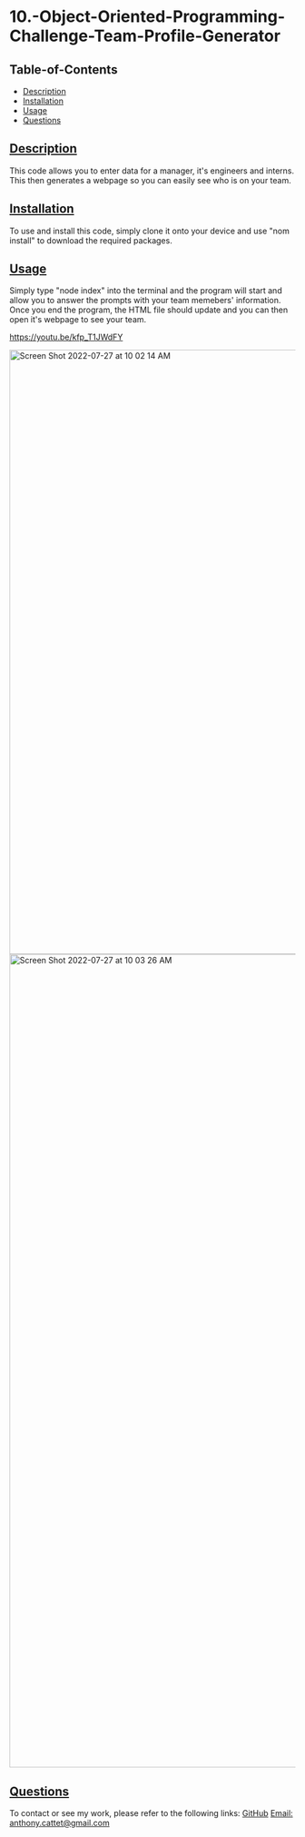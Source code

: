 # 10.-Object-Oriented-Programming-Challenge-Team-Profile-Generator

## Table-of-Contents
  * [Description](#description)
  * [Installation](#installation)
  * [Usage](#usage)
  * [Questions](#questions)
  
  ## [Description](#table-of-contents)
 This code allows you to enter data for a manager, it's engineers and interns. This then generates a webpage so you can easily see who is on your team. 

 ## [Installation](#installation)
 To use and install this code, simply clone it onto your device and use "nom install" to download the required packages. 
  
 ## [Usage](#table-of-contents)
  
  Simply type "node index" into the terminal and the program will start and allow you to answer the prompts with your team memebers' information. Once you end the program, the HTML file should update and you can then open it's webpage to see your team. 
  
  
  
  
  https://youtu.be/kfp_T1JWdFY
  
  <img width="1065" alt="Screen Shot 2022-07-27 at 10 02 14 AM" src="https://user-images.githubusercontent.com/98857382/181266744-e6e05bcc-1a97-45ef-9127-18e0e29d2802.png">
  <img width="1433" alt="Screen Shot 2022-07-27 at 10 03 26 AM" src="https://user-images.githubusercontent.com/98857382/181267038-64903409-f8f0-41f3-8c4b-5f5594c4ef4d.png">


 


  
  


  ## [Questions](#table-of-contents)
  To contact or see my work, please refer to the following links:
  [GitHub](https://github.com/acattet)
  [Email: anthony.cattet@gmail.com](mailto:anthony.cattet@gmail.com)
